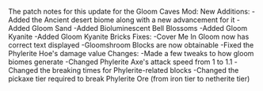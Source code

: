 The patch notes for this update for the Gloom Caves Mod:
New Additions:
 -Added the Ancient desert biome along with a new advancement for it
 -Added Gloom Sand
 -Added Bioluminescent Bell Blossoms
 -Added Gloom Kyanite
 -Added Gloom Kyanite Bricks
Fixes:
 -Cover Me In Gloom now has correct text displayed
 -Gloomshroom Blocks are now obtainable
 -Fixed the Phylerite Hoe's damage value
Changes:
 -Made a few tweaks to how gloom biomes generate
 -Changed Phylerite Axe's attack speed from 1 to 1.1
 -Changed the breaking times for Phylerite-related blocks
 -Changed the pickaxe tier required to break Phylerite Ore (from iron tier to netherite tier)
